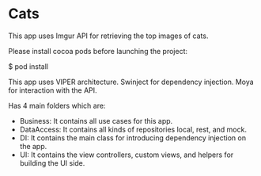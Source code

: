 # Cats
This app uses Imgur API for retrieving the top images of cats.

Please install cocoa pods before launching the project:

$ pod install

This app uses VIPER architecture. 
Swinject for dependency injection.
Moya for interaction with the API.

Has 4 main folders which are:

- Business: It contains all use cases for this app.
- DataAccess: It contains all kinds of repositories local, rest, and mock.
- DI: It contains the main class for introducing dependency injection on the app.
- UI: It contains the view controllers, custom views, and helpers for building the UI side.
